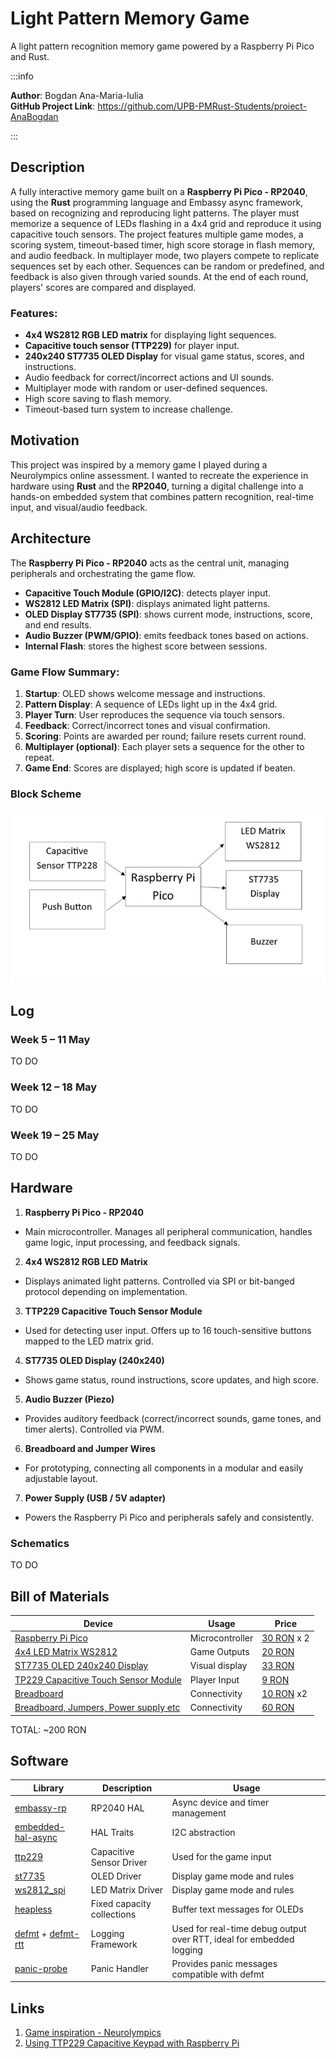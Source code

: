 # Light Pattern Memory Game
A light pattern recognition memory game powered by a Raspberry Pi Pico and Rust.

:::info

**Author**: Bogdan Ana-Maria-Iulia \
**GitHub Project Link**: https://github.com/UPB-PMRust-Students/proiect-AnaBogdan

:::

## Description
A fully interactive memory game built on a **Raspberry Pi Pico - RP2040**, using the **Rust** programming language and Embassy async framework, based on recognizing and reproducing light patterns. The player must memorize a sequence of LEDs flashing in a 4x4 grid and reproduce it using capacitive touch sensors. The project features multiple game modes, a scoring system, timeout-based timer, high score storage in flash memory, and audio feedback. In multiplayer mode, two players compete to replicate sequences set by each other. Sequences can be random or predefined, and feedback is also given through varied sounds. At the end of each round, players' scores are compared and displayed.

### Features:
+ **4x4 WS2812 RGB LED matrix** for displaying light sequences.
+ **Capacitive touch sensor (TTP229)** for player input.
+ **240x240 ST7735 OLED Display** for visual game status, scores, and instructions.
+ Audio feedback for correct/incorrect actions and UI sounds.
+ Multiplayer mode with random or user-defined sequences.
+ High score saving to flash memory.
+ Timeout-based turn system to increase challenge.

## Motivation
This project was inspired by a memory game I played during a Neurolympics online assessment. I wanted to recreate the experience in hardware using **Rust** and the **RP2040**, turning a digital challenge into a hands-on embedded system that combines pattern recognition, real-time input, and visual/audio feedback.

## Architecture
The **Raspberry Pi Pico - RP2040** acts as the central unit, managing peripherals and orchestrating the game flow.

- **Capacitive Touch Module (GPIO/I2C)**: detects player input.
- **WS2812 LED Matrix (SPI)**: displays animated light patterns.
- **OLED Display ST7735 (SPI)**: shows current mode, instructions, score, and end results.
- **Audio Buzzer (PWM/GPIO)**: emits feedback tones based on actions.
- **Internal Flash**: stores the highest score between sessions.

### Game Flow Summary:
1. **Startup**: OLED shows welcome message and instructions.
2. **Pattern Display**: A sequence of LEDs light up in the 4x4 grid.
3. **Player Turn**: User reproduces the sequence via touch sensors.
4. **Feedback**: Correct/incorrect tones and visual confirmation.
5. **Scoring**: Points are awarded per round; failure resets current round.
6. **Multiplayer (optional)**: Each player sets a sequence for the other to repeat.
7. **Game End**: Scores are displayed; high score is updated if beaten.


### Block Scheme
![diagram](block_scheme.webp)

## Log

### Week 5 – 11 May

TO DO

### Week 12 – 18 May

TO DO

### Week 19 – 25 May

TO DO

## Hardware

1. **Raspberry Pi Pico - RP2040** 
- Main microcontroller. Manages all peripheral communication, handles game logic, input processing, and feedback signals.

2. **4x4 WS2812 RGB LED Matrix**
- Displays animated light patterns. Controlled via SPI or bit-banged protocol depending on implementation.

3. **TTP229 Capacitive Touch Sensor Module**
- Used for detecting user input. Offers up to 16 touch-sensitive buttons mapped to the LED matrix grid.

4. **ST7735 OLED Display (240x240)**
- Shows game status, round instructions, score updates, and high score.

5. **Audio Buzzer (Piezo)**
- Provides auditory feedback (correct/incorrect sounds, game tones, and timer alerts). Controlled via PWM.

6. **Breadboard and Jumper Wires**
- For prototyping, connecting all components in a modular and easily adjustable layout.

7. **Power Supply (USB / 5V adapter)**
- Powers the Raspberry Pi Pico and peripherals safely and consistently.

### Schematics
TO DO

## Bill of Materials

| Device | Usage | Price |
|--------|--------|-------|
| [Raspberry Pi Pico](https://www.emag.ro/microcontroller-raspberry-pi-rp2040-pico/pd/DKQQWNMBM) | Microcontroller | [30 RON](https://www.emag.ro/microcontroller-raspberry-pi-rp2040-pico/pd/DKQQWNMBM) x 2 |
| [4x4 LED Matrix WS2812](https://www.emag.ro/matrice-led-4x4-16bit-ws2812-rgb-ai1153/pd/DMDBNJMBM) | Game Outputs | [20 RON](https://www.emag.ro/matrice-led-4x4-16bit-ws2812-rgb-ai1153/pd/DMDBNJMBM) |
| [ST7735 OLED 240x240 Display](https://www.emag.ro/display-lcd-ips-1-3-inch-240x240-65k-hd-interfata-spi-controler-st7735-arduino-rx169/pd/DC1HY6YBM) | Visual display | [33 RON](https://www.emag.ro/display-lcd-ips-1-3-inch-240x240-65k-hd-interfata-spi-controler-st7735-arduino-rx169/pd/DC1HY6YBM)|
| [TP229 Capacitive Touch Sensor Module](https://www.optimusdigital.ro/ro/senzori-senzori-de-atingere/1112-modul-senzor-de-atingere-capacitiv-ttp229.html?search_query=tastatura&results=51) | Player Input | [9 RON](https://www.optimusdigital.ro/ro/senzori-senzori-de-atingere/1112-modul-senzor-de-atingere-capacitiv-ttp229.html?search_query=tastatura&results=51) |
| [Breadboard](https://www.optimusdigital.ro/en/breadboards/8-breadboard-hq-830-points.html?search_query=breadboard&results=363) | Connectivity | [10 RON](https://www.optimusdigital.ro/en/breadboards/8-breadboard-hq-830-points.html?search_query=breadboard&results=363) x2 |
| [Breadboard, Jumpers, Power supply etc](https://www.emag.ro/set-componente-electronice-breadboard-830-puncte-led-uri-compatibil-arduino-si-raspberry-pi-zz00044/pd/DRXG4XYBM/?path=set-componente-electronice-breadboard-830-puncte-led-uri-compatibil-arduino-si-raspberry-pi-zz00044/pd/DRXG4XYBM) | Connectivity | [60 RON](https://www.emag.ro/set-componente-electronice-breadboard-830-puncte-led-uri-compatibil-arduino-si-raspberry-pi-zz00044/pd/DRXG4XYBM/?path=set-componente-electronice-breadboard-830-puncte-led-uri-compatibil-arduino-si-raspberry-pi-zz00044/pd/DRXG4XYBM) |

TOTAL: ~200 RON

## Software

| Library | Description | Usage |
|--------|-------------|--------|
| [embassy-rp](https://github.com/embassy-rs/embassy) | RP2040 HAL | Async device and timer management |
| [embedded-hal-async](https://github.com/rust-embedded/embedded-hal) | HAL Traits | I2C abstraction |
| [ttp229](https://docs.rs/ttp229/latest/ttp229/) | Capacitive Sensor Driver | Used for the game input |
| [st7735](https://docs.rs/st7735/0.1.0/st7735/) | OLED Driver | Display game mode and rules |
| [ws2812_spi](https://docs.rs/st7735/0.1.0/st7735/) | LED Matrix Driver | Display game mode and rules |
| [heapless](https://github.com/rust-embedded/heapless) | Fixed capacity collections | Buffer text messages for OLEDs |
| [defmt](https://github.com/knurling-rs/defmt) + [defmt-rtt](https://github.com/knurling-rs/defmt) | Logging Framework | Used for real-time debug output over RTT, ideal for embedded logging |
| [panic-probe](https://github.com/knurling-rs/panic-probe) | Panic Handler | Provides panic messages compatible with defmt |

## Links
1. [Game inspiration - Neurolympics](https://neurolympics.nl/campaign/index-default.html?c=43)
2. [Using TTP229 Capacitive Keypad with Raspberry Pi](https://www.youtube.com/watch?v=AMnMUnouQ9I&ab_channel=TerrySturtevant)


